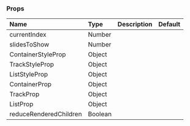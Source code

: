 ### Props

| Name                   | Type    | Description | Default |
| :--------------------- | :------ | :---------- | :------ |
| currentIndex           | Number  |             |         |
| slidesToShow           | Number  |             |         |
| ContainerStyleProp     | Object  |             |         |
| TrackStyleProp         | Object  |             |         |
| ListStyleProp          | Object  |             |         |
| ContainerProp          | Object  |             |         |
| TrackProp              | Object  |             |         |
| ListProp               | Object  |             |         |
| reduceRenderedChildren | Boolean |             |         |

